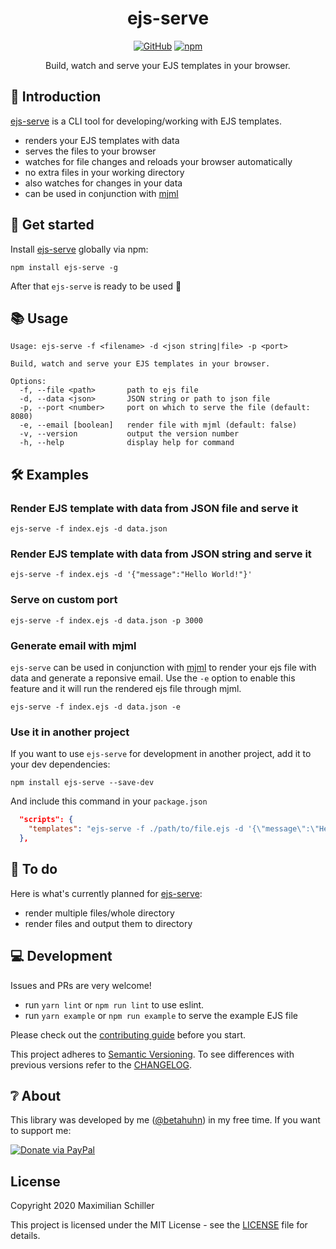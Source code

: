 <div align="center">

# ejs-serve

[![GitHub](https://img.shields.io/github/license/mashape/apistatus.svg)](https://github.com/BetaHuhn/ejs-serve/blob/master/LICENSE) [![npm](https://img.shields.io/npm/v/ejs-serve)](https://www.npmjs.com/package/ejs-serve)

Build, watch and serve your EJS templates in your browser.

</div>

## 👋 Introduction

[ejs-serve](https://github.com/BetaHuhn/ejs-serve) is a CLI tool for developing/working with EJS templates.

- renders your EJS templates with data
- serves the files to your browser
- watches for file changes and reloads your browser automatically
- no extra files in your working directory
- also watches for changes in your data
- can be used in conjunction with [mjml](#generate-email-with-mjml)

## 🚀 Get started

Install [ejs-serve](https://github.com/BetaHuhn/ejs-serve) globally via npm:
```shell
npm install ejs-serve -g
```

After that `ejs-serve` is ready to be used 🎉

## 📚 Usage

```shell
Usage: ejs-serve -f <filename> -d <json string|file> -p <port>        

Build, watch and serve your EJS templates in your browser.

Options:
  -f, --file <path>       path to ejs file
  -d, --data <json>       JSON string or path to json file
  -p, --port <number>     port on which to serve the file (default: 8080)
  -e, --email [boolean]   render file with mjml (default: false)
  -v, --version           output the version number
  -h, --help              display help for command
```

## 🛠️ Examples

### Render EJS template with data from JSON file and serve it

```shell
ejs-serve -f index.ejs -d data.json
```

### Render EJS template with data from JSON string and serve it

```shell
ejs-serve -f index.ejs -d '{"message":"Hello World!"}'
```

### Serve on custom port

```shell
ejs-serve -f index.ejs -d data.json -p 3000
```

### Generate email with mjml

`ejs-serve` can be used in conjunction with [mjml](https://github.com/mjmlio/mjml) to render your ejs file with data and generate a reponsive email. Use the `-e` option to enable this feature and it will run the rendered ejs file through mjml.

```shell
ejs-serve -f index.ejs -d data.json -e
```

### Use it in another project

If you want to use `ejs-serve` for development in another project, add it to your dev dependencies:

```shell
npm install ejs-serve --save-dev
```

And include this command in your `package.json`

```json
  "scripts": {
    "templates": "ejs-serve -f ./path/to/file.ejs -d '{\"message\":\"Hello!\"}'"
  },
```

## 📝 To do

Here is what's currently planned for [ejs-serve](https://github.com/BetaHuhn/ejs-serve):

- render multiple files/whole directory
- render files and output them to directory

## 💻 Development

Issues and PRs are very welcome!

- run `yarn lint` or `npm run lint` to use eslint.
- run `yarn example` or `npm run example` to serve the example EJS file

Please check out the [contributing guide](CONTRIBUTING.md) before you start.

This project adheres to [Semantic Versioning](https://semver.org/spec/v2.0.0.html). To see differences with previous versions refer to the [CHANGELOG](CHANGELOG.md).

## ❔ About

This library was developed by me ([@betahuhn](https://github.com/BetaHuhn)) in my free time. If you want to support me:

[![Donate via PayPal](https://img.shields.io/badge/paypal-donate-009cde.svg)](https://www.paypal.com/cgi-bin/webscr?cmd=_s-xclick&hosted_button_id=394RTSBEEEFEE)

## License

Copyright 2020 Maximilian Schiller

This project is licensed under the MIT License - see the [LICENSE](LICENSE) file for details.
